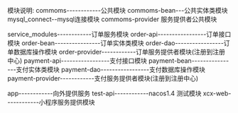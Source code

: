 模块说明:
commoms------------公共模块
    commoms-bean---公共实体类模块
    mysql_connect--mysql连接模块
    commoms-provider 服务提供者公共模块

service_modules------------订单服务模块
    order-api-----------------订单接口模块
    order-bean----------------订单实体类模块
    order-dao-----------------订单数据库操作模块
    order-provider------------订单服务提供者模块(注册到注册中心)
    payment-api-----------------支付接口模块
    payment-bean----------------支付实体类模块
    payment-dao-----------------支付数据库操作模块
    payment-provider------------支付服务提供者模块(注册到注册中心)

app------------向外提供服务
    test-api------------nacos1.4 测试模块
    xcx-web------------小程序服务提供模块